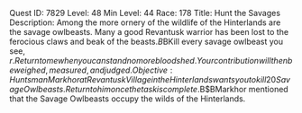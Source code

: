Quest ID: 7829
Level: 48
Min Level: 44
Race: 178
Title: Hunt the Savages
Description: Among the more ornery of the wildlife of the Hinterlands are the savage owlbeasts. Many a good Revantusk warrior has been lost to the ferocious claws and beak of the beasts.$B$BKill every savage owlbeast you see, $r. Return to me when you can stand no more bloodshed. Your contribution will then be weighed, measured, and judged.
Objective: Huntsman Markhor at Revantusk Village in the Hinterlands wants you to kill 20 Savage Owlbeasts. Return to him once the task is complete.$B$BMarkhor mentioned that the Savage Owlbeasts occupy the wilds of the Hinterlands.
